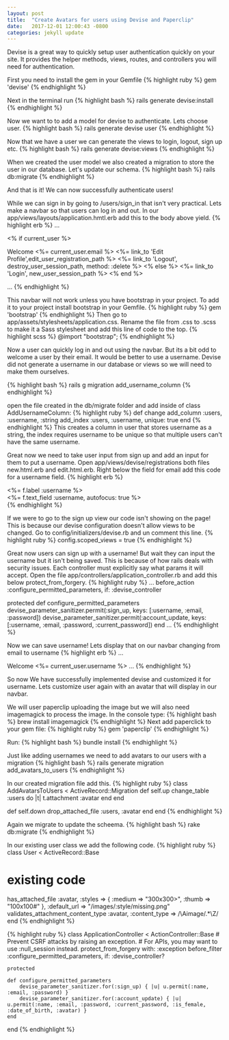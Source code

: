 ```yaml
---
layout: post
title:  "Create Avatars for users using Devise and Paperclip"
date:   2017-12-01 12:00:43 -0800
categories: jekyll update
---
```


Devise is a great way to quickly setup user authentication quickly on your site.  It provides the helper methods, views, routes, and controllers you will need for authentication.

First you need to install the gem in your Gemfile
{% highlight ruby %}
gem 'devise'
{% endhighlight %}

Next in the terminal run
{% highlight bash %}
rails generate devise:install
{% endhighlight %}

Now we want to to add a model for devise to authenticate.  Lets choose user.
{% highlight bash %}
rails generate devise user
{% endhighlight %}

Now that we have a user we can generate the views to login, logout, sign up etc.
{% highlight bash %}
rails generate devise:views
{% endhighlight %}

When we created the user model we also created a migration to store the user in our database. Let's update our schema.
{% highlight bash %}
rails db:migrate
{% endhighlight %}

And that is it! We can now successfully authenticate users!

While we can sign in by going to /users/sign_in that isn't very practical.  Lets make a navbar so that users can log in and out.  In our app/views/layouts/application.hmtl.erb add this to the body above yield.
{% highlight erb %}
...
<nav class="navbar navbar-expand-lg navbar-light bg-light">
  <% if current_user %>
    <p> Welcome <%= current_user.email %>
    <a class="navbar-brand"><%= link_to 'Edit Profile',edit_user_registration_path %></a>
    <a class="navbar-brand  ml-auto"><%= link_to 'Logout', destroy_user_session_path, method: :delete %></a>
  <% else %>
    <a class="navbar-brand ml-auto"><%= link_to 'Login', new_user_session_path %></a>
  <% end %>
</nav>
...
{% endhighlight %}

This navbar will not work unless you have bootstrap in your project. To add it to your project install bootstrap in your Gemfile.
{% highlight ruby %}
gem 'bootstrap'
{% endhighlight %}
Then go to app/assets/stylesheets/application.css.  Rename the file from .css to .scss to make it a Sass stylesheet and add this line of code to the top.
{% highlight scss %}
@import "bootstrap";
{% endhighlight %}

Now a user can quickly log in and out using the navbar.  But its a bit odd to welcome a user by their email.  It would be better to use a username.  Devise did not generate a username in our database or views so we will need to make them ourselves.

{% highlight bash %}
 rails g migration add_username_column
{% endhighlight %}

open the file created in the db/migrate folder and add inside of class AddUsernameColumn:
{% highlight ruby %}
def change
  add_column :users, :username, :string
  add_index :users, :username, unique: true
end
{% endhighlight %}
This creates a column in user that stores username as a string, the index requires username to be unique so that multiple users can't have the same username.

Great now we need to take user input from sign up and add an input for them to put a username.
Open app/views/devise/registrations both files new.html.erb and edit.html.erb.  Right below the field for email add this code for a username field.
{% highlight erb %}
  <div class="field">
    <%= f.label :username %><br />
    <%= f.text_field :username, autofocus: true %>
  </div>
{% endhighlight %}

If we were to go to the sign up view our code isn't showing on the page! This is because our devise configuration doesn't allow views to be changed.  Go to config/initializers/devise.rb and un comment this line.
{% highlight ruby %}
  config.scoped_views = true
{% endhighlight %}

Great now users can sign up with a username! But wait they can input the username but it isn't being saved.  This is because of how rails deals with security issues.  Each controller must explicitly say what params it will accept.  Open the file app/controllers/application_controller.rb and add this below protect_from_forgery.
{% highlight ruby %}
...
before_action :configure_permitted_parameters, if: :devise_controller

protected
def configure_permitted_parameters
    devise_parameter_sanitizer.permit(:sign_up, keys: [:username, :email, :password])
    devise_parameter_sanitizer.permit(:account_update, keys: [:username, :email, :password, :current_password])
end
...
{% endhighlight %}

Now we can save username! Lets display that on our navbar changing from email to username
{% highlight erb %}
...
    <p> Welcome <%= current_user.username %>
...
{% endhighlight %}

So now We have successfully implemented devise and customized it for username.  Lets customize user again with an avatar that will display in our navbar.

We will user paperclip uploading the image but we will also need imagemagick to process the image. In the console type:
{% highlight bash %}
 brew install imagemagick
{% endhighlight %}
Next add paperclick to your gem file:
{% highlight ruby %}
gem 'paperclip'
{% endhighlight %}

Run:
{% highlight bash %}
  bundle install
{% endhighlight %}

Just like adding usernames we need to add avatars to our users with a migration
{% highlight bash %}
rails generate migration add_avatars_to_users
{% endhighlight %}

In our created migration file add this.
{% highlight ruby %}
class AddAvatarsToUsers < ActiveRecord::Migration
  def self.up
    change_table :users do |t|
      t.attachment :avatar
    end
  end

  def self.down
    drop_attached_file :users, :avatar
  end
end
{% endhighlight %}

Again we migrate to update the scheema.
{% highlight bash %}
rake db:migrate
{% endhighlight %}


In our existing user class we add the following code.
{% highlight ruby %}
class User < ActiveRecord::Base
  # existing code

  has_attached_file :avatar, :styles => { :medium => "300x300>", :thumb => "100x100#" }, :default_url => "/images/:style/missing.png"
  validates_attachment_content_type :avatar, :content_type => /\Aimage\/.*\Z/
end
{% endhighlight %}


{% highlight ruby %}
class ApplicationController < ActionController::Base
    # Prevent CSRF attacks by raising an exception.
    # For APIs, you may want to use :null_session instead.
    protect_from_forgery with: :exception
    before_filter :configure_permitted_parameters, if: :devise_controller?

    protected

    def configure_permitted_parameters
        devise_parameter_sanitizer.for(:sign_up) { |u| u.permit(:name, :email, :password) }
        devise_parameter_sanitizer.for(:account_update) { |u| u.permit(:name, :email, :password, :current_password, :is_female, :date_of_birth, :avatar) }
    end
end
{% endhighlight %}
